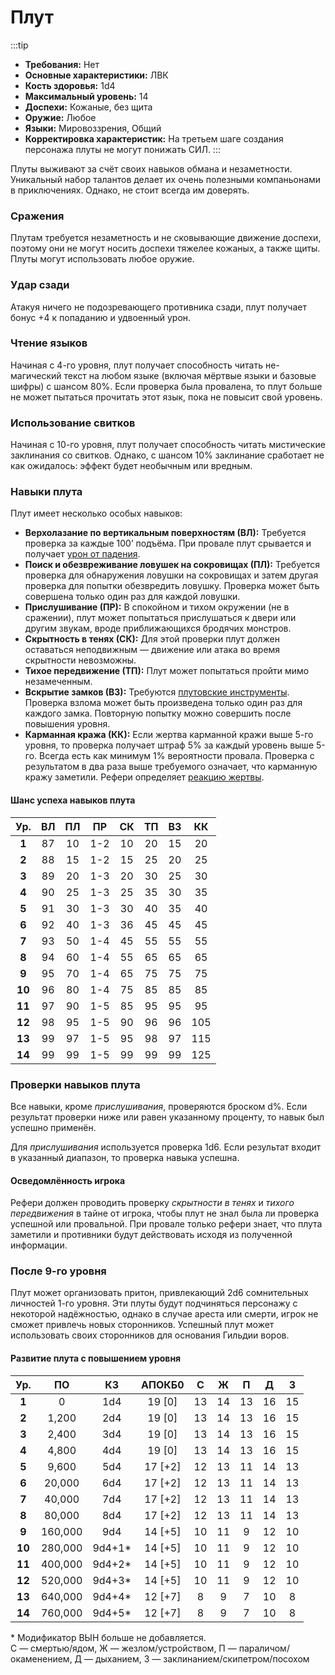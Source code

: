 # Плут

:::tip
- **Требования:** Нет
- **Основные характеристики:** ЛВК
- **Кость здоровья:** 1d4
- **Максимальный уровень:** 14
- **Доспехи:** Кожаные, без щита
- **Оружие:** Любое
- **Языки:** Мировоззрения, Общий
- **Корректировка характеристик:** На третьем шаге создания персонажа плуты не могут понижать СИЛ.
:::

Плуты выживают за счёт своих навыков обмана и незаметности. Уникальный набор талантов делает их очень полезными компаньонами в приключениях. Однако, не стоит всегда им доверять.

### Сражения

Плутам требуется незаметность и не сковывающие движение доспехи, поэтому они не могут носить доспехи тяжелее кожаных, а также щиты. Плуты могут использовать любое оружие.

### Удар сзади

Атакуя ничего не подозревающего противника сзади, плут получает бонус +4 к попаданию и удвоенный урон.

### Чтение языков

Начиная с 4-го уровня, плут получает способность читать не-магический текст на любом языке (включая мёртвые языки и базовые шифры) с шансом 80%. Если проверка была провалена, то плут больше не может пытаться прочитать этот язык, пока не повысит свой уровень.

### Использование свитков

Начиная с 10-го уровня, плут получает способность читать мистические заклинания со свитков. Однако, с шансом 10% заклинание сработает не как ожидалось: эффект будет необычным или вредным.

### Навыки плута

Плут имеет несколько особых навыков:

- **Верхолазание по вертикальным поверхностям (ВЛ):** Требуется проверка за каждые 100’ подъёма. При провале плут срывается и получает [урон от падения](/adventuring/hazards-challenges.md#падение).
- **Поиск и обезвреживание ловушек на сокровищах (ПЛ):** Требуется проверка для обнаружения ловушки на сокровищах и затем другая проверка для попытки обезвредить ловушку. Проверка может быть совершена только один раз для каждой ловушки.
- **Прислушивание (ПР):** В спокойном и тихом окружении (не в сражении), плут может попытаться прислушаться к двери или другим звукам, вроде приближающихся бродячих монстров.
- **Скрытность в тенях (СК):** Для этой проверки плут должен оставаться неподвижным — движение или атака во время скрытности невозможны.
- **Тихое передвижение (ТП):** Плут может попытаться пройти мимо незамеченным.
- **Вскрытие замков (ВЗ):** Требуются [плутовские инструменты](/equipment-services/adventuring-gear.md). Проверка взлома может быть произведена только один раз для каждого замка. Повторную попытку можно совершить после повышения уровня.
- **Карманная кража (КК):** Если жертва карманной кражи выше 5-го уровня, то проверка получает штраф 5% за каждый уровень выше 5-го. Всегда есть как минимум 1% вероятности провала. Проверка с результатом в два раза выше требуемого означает, что карманную кражу заметили. Рефери определяет [реакцию жертвы](temp).

#### Шанс успеха навыков плута

|  Ур.   |  ВЛ   |  ПЛ   |  ПР   |  СК   |  ТП   |  ВЗ   |  КК   |
| :----: | :---: | :---: | :---: | :---: | :---: | :---: | :---: |
| **1**  |  87   |  10   |  1-2  |  10   |  20   |  15   |  20   |
| **2**  |  88   |  15   |  1-2  |  15   |  25   |  20   |  25   |
| **3**  |  89   |  20   |  1-3  |  20   |  30   |  25   |  30   |
| **4**  |  90   |  25   |  1-3  |  25   |  35   |  30   |  35   |
| **5**  |  91   |  30   |  1-3  |  30   |  40   |  35   |  40   |
| **6**  |  92   |  40   |  1-3  |  36   |  45   |  45   |  45   |
| **7**  |  93   |  50   |  1-4  |  45   |  55   |  55   |  55   |
| **8**  |  94   |  60   |  1-4  |  55   |  65   |  65   |  65   |
| **9**  |  95   |  70   |  1-4  |  65   |  75   |  75   |  75   |
| **10** |  96   |  80   |  1-4  |  75   |  85   |  85   |  85   |
| **11** |  97   |  90   |  1-5  |  85   |  95   |  95   |  95   |
| **12** |  98   |  95   |  1-5  |  90   |  96   |  96   |  105  |
| **13** |  99   |  97   |  1-5  |  95   |  98   |  97   |  115  |
| **14** |  99   |  99   |  1-5  |  99   |  99   |  99   |  125  |

### Проверки навыков плута

Все навыки, кроме _прислушивания_, проверяются броском d%. Если результат проверки ниже или равен указанному проценту, то навык был успешно применён.

Для _прислушивания_ используется проверка 1d6. Если результат входит в указанный диапазон, то проверка навыка успешна.

#### Осведомлённость игрока

Рефери должен проводить проверку _скрытности в тенях_ и _тихого передвижения_ в тайне от игрока, чтобы плут не знал была ли проверка успешной или провальной. При провале только рефери знает, что плута заметили и противники будут действовать исходя из полученной информации.

### После 9-го уровня

Плут может организовать притон, привлекающий 2d6 сомнительных личностей 1-го уровня. Эти плуты будут подчиняться персонажу с некоторой надёжностью, однако в случае ареста или смерти, игрок не сможет привлечь новых сторонников. Успешный плут может использовать своих сторонников для основания Гильдии воров.

#### Развитие плута с повышением уровня

|  Ур.   |   ПО    |   КЗ   | АПОКБ0  |   C   |   Ж   |   П   |   Д   |   З   |
| :----: | :-----: | :----: | :-----: | :---: | :---: | :---: | :---: | :---: |
| **1**  |    0    |  1d4   | 19 [0]  |  13   |  14   |  13   |  16   |  15   |
| **2**  |  1,200  |  2d4   | 19 [0]  |  13   |  14   |  13   |  16   |  15   |
| **3**  |  2,400  |  3d4   | 19 [0]  |  13   |  14   |  13   |  16   |  15   |
| **4**  |  4,800  |  4d4   | 19 [0]  |  13   |  14   |  13   |  16   |  15   |
| **5**  |  9,600  |  5d4   | 17 [+2] |  12   |  13   |  11   |  14   |  13   |
| **6**  | 20,000  |  6d4   | 17 [+2] |  12   |  13   |  11   |  14   |  13   |
| **7**  | 40,000  |  7d4   | 17 [+2] |  12   |  13   |  11   |  14   |  13   |
| **8**  | 80,000  |  8d4   | 17 [+2] |  12   |  13   |  11   |  14   |  13   |
| **9**  | 160,000 |  9d4   | 14 [+5] |  10   |  11   |   9   |  12   |  10   |
| **10** | 280,000 | 9d4+1* | 14 [+5] |  10   |  11   |   9   |  12   |  10   |
| **11** | 400,000 | 9d4+2* | 14 [+5] |  10   |  11   |   9   |  12   |  10   |
| **12** | 520,000 | 9d4+3* | 14 [+5] |  10   |  11   |   9   |  12   |  10   |
| **13** | 640,000 | 9d4+4* | 12 [+7] |   8   |   9   |   7   |  10   |   8   |
| **14** | 760,000 | 9d4+5* | 12 [+7] |   8   |   9   |   7   |  10   |   8   |

<span class="micro">* Модификатор ВЫН больше не добавляется.<br>С — смертью/ядом, Ж — жезлом/устройством, П — параличом/окаменением, Д — дыханием, З — заклинанием/скипетром/посохом</span>